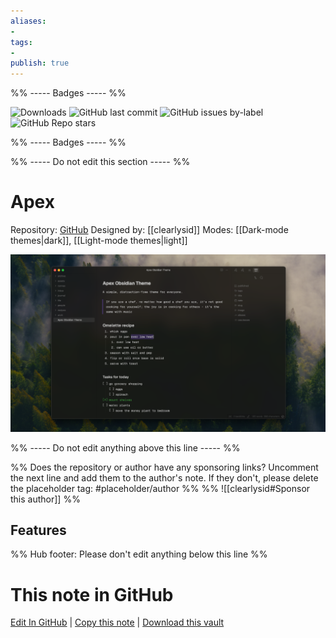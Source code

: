 ```yaml
---
aliases:
- 
tags: 
- 
publish: true
---
```


%% ----- Badges ----- %%

![Downloads](https://img.shields.io/badge/downloads-3983-573E7A?style=for-the-badge&logo=)
![GitHub last commit](https://img.shields.io/github/last-commit/clearlysid/apex?color=573E7A&label=last%20update&logo=github&style=for-the-badge)
![GitHub issues by-label](https://img.shields.io/github/issues/clearlysid/apex/help%20wanted?color=573E7A&logo=github&style=for-the-badge) 
![GitHub Repo stars](https://img.shields.io/github/stars/clearlysid/apex?color=573E7A&logo=github&style=for-the-badge)

%% ----- Badges ----- %%

%% ----- Do not edit this section ----- %%

# Apex

Repository: [GitHub](https://github.com/clearlysid/apex)
Designed by: [[clearlysid]]
Modes: [[Dark-mode themes|dark]], [[Light-mode themes|light]]



![screenshot](https://github.com/clearlysid/apex/raw/HEAD/preview.png)

%% ----- Do not edit anything above this line ----- %% 

%% Does the repository or author have any sponsoring links? Uncomment the next line and add them to the author's note. If they don't, please delete the placeholder tag: #placeholder/author %%
%% ![[clearlysid#Sponsor this author]] %%


## Features



%% Hub footer: Please don't edit anything below this line %%

# This note in GitHub

<span class="git-footer">[Edit In GitHub](https://github.dev/obsidian-community/obsidian-hub/blob/main/02%20-%20Community%20Expansions/02.05%20All%20Community%20Expansions/Themes/Apex.md "git-hub-edit-note") | [Copy this note](https://raw.githubusercontent.com/obsidian-community/obsidian-hub/main/02%20-%20Community%20Expansions/02.05%20All%20Community%20Expansions/Themes/Apex.md "git-hub-copy-note") | [Download this vault](https://github.com/obsidian-community/obsidian-hub/archive/refs/heads/main.zip "git-hub-download-vault") </span>
